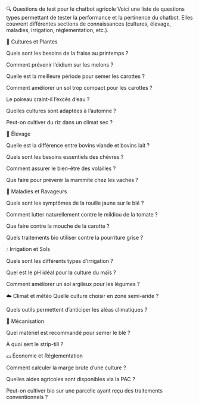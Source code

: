 🔍 Questions de test pour le chatbot agricole
Voici une liste de questions types permettant de tester la performance et la pertinence du chatbot. Elles couvrent différentes sections de connaissances (cultures, élevage, maladies, irrigation, réglementation, etc.). 

🌱 Cultures et Plantes

Quels sont les besoins de la fraise au printemps ?

Comment prévenir l’oïdium sur les melons ?

Quelle est la meilleure période pour semer les carottes ?

Comment améliorer un sol trop compact pour les carottes ?

Le poireau craint-il l’excès d’eau ?

Quelles cultures sont adaptées à l’automne ?

Peut-on cultiver du riz dans un climat sec ?

🐄 Élevage

Quelle est la différence entre bovins viande et bovins lait ?

Quels sont les besoins essentiels des chèvres ?

Comment assurer le bien-être des volailles ?

Que faire pour prévenir la mammite chez les vaches ?

🐛 Maladies et Ravageurs

Quels sont les symptômes de la rouille jaune sur le blé ?

Comment lutter naturellement contre le mildiou de la tomate ?

Que faire contre la mouche de la carotte ?

Quels traitements bio utiliser contre la pourriture grise ?

💧 Irrigation et Sols

Quels sont les différents types d’irrigation ?

Quel est le pH idéal pour la culture du maïs ?

Comment améliorer un sol argileux pour les légumes ?

☁️ Climat et météo
Quelle culture choisir en zone semi-aride ?

Quels outils permettent d’anticiper les aléas climatiques ?

🚜 Mécanisation

Quel matériel est recommandé pour semer le blé ?

À quoi sert le strip-till ?

💶 Économie et Réglementation

Comment calculer la marge brute d’une culture ?

Quelles aides agricoles sont disponibles via la PAC ?

Peut-on cultiver bio sur une parcelle ayant reçu des traitements conventionnels ?

